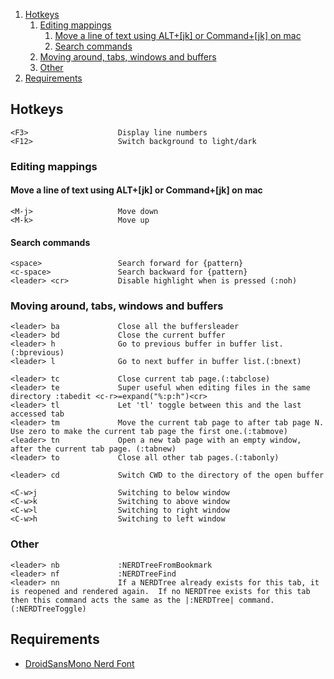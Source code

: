 1. [Hotkeys](#hotkeys)
   1. [Editing mappings](#editing-mappings)
      1. [Move a line of text using ALT+[jk] or Command+[jk] on mac](#move-a-line-of-text-using-altjk-or-commandjk-on-mac)
      2. [Search commands](#search-commands)
   2. [Moving around, tabs, windows and buffers](#moving-around-tabs-windows-and-buffers)
   3. [Other](#other)
2. [Requirements](#requirements)

## Hotkeys
```
<F3>                    Display line numbers
<F12>                   Switch background to light/dark
```

### Editing mappings
#### Move a line of text using ALT+[jk] or Command+[jk] on mac
```
<M-j>                   Move down
<M-k>                   Move up
```

#### Search commands
```
<space>                 Search forward for {pattern}
<c-space>               Search backward for {pattern}
<leader> <cr>           Disable highlight when is pressed (:noh)
```

### Moving around, tabs, windows and buffers
```
<leader> ba             Close all the buffersleader
<leader> bd             Close the current buffer
<leader> h              Go to previous buffer in buffer list.(:bprevious)
<leader> l              Go to next buffer in buffer list.(:bnext)

<leader> tc             Close current tab page.(:tabclose)
<leader> te             Super useful when editing files in the same directory :tabedit <c-r>=expand("%:p:h")<cr>
<leader> tl             Let 'tl' toggle between this and the last accessed tab
<leader> tm             Move the current tab page to after tab page N.  Use zero to make the current tab page the first one.(:tabmove)
<leader> tn             Open a new tab page with an empty window, after the current tab page. (:tabnew)
<leader> to             Close all other tab pages.(:tabonly)

<leader> cd             Switch CWD to the directory of the open buffer

<C-w>j                  Switching to below window 
<C-w>k                  Switching to above window
<C-w>l                  Switching to right window 
<C-w>h                  Switching to left window

```

### Other
```
<leader> nb             :NERDTreeFromBookmark
<leader> nf             :NERDTreeFind
<leader> nn             If a NERDTree already exists for this tab, it is reopened and rendered again.  If no NERDTree exists for this tab then this command acts the same as the |:NERDTree| command. (:NERDTreeToggle)
```

## Requirements  
- [DroidSansMono Nerd Font](https://github.com/ryanoasis/nerd-fonts/raw/master/patched-fonts/DroidSansMono/complete/Droid%20Sans%20Mono%20Nerd%20Font%20Complete%20Mono.otf)